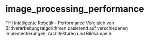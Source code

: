 # image_processing_performance
THI Intelligente Robotik - Performance Vergleich von Bildverarbeitungsalgorithmen basierend auf verschiedenen Implementierungen, Architekturen und Bildsampeln.
